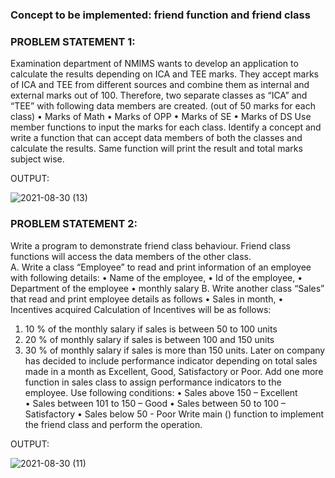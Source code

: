 ### Concept to be implemented: friend function and friend class

### PROBLEM STATEMENT 1:
Examination department of NMIMS wants to develop an application to calculate the results depending on ICA and TEE marks. They accept marks of ICA and TEE from different sources and combine them as internal and external marks out of 100. Therefore, two separate classes as “ICA” and “TEE” with following data members are created. (out of 50 marks for each class)
•	Marks of Math
•	Marks of OPP
•	Marks of SE
•	Marks of DS
Use member functions to input the marks for each class. Identify a concept and write a function that can accept data members of both the classes and calculate the results.  Same function will print the result and total marks subject wise.    

OUTPUT:

![2021-08-30 (13)](https://user-images.githubusercontent.com/87412265/131336313-21ddfd2c-6869-41f5-9ab7-175632c64745.png)


### PROBLEM STATEMENT 2:
Write a program to demonstrate friend class behaviour. Friend class functions will access the data members of the other class.  
A.	Write a class “Employee” to read and print information of an employee with following details: 
•	Name of the employee, 
•	Id of the employee, 
•	Department of the employee
•	monthly salary
B.	Write another class “Sales” that read and print employee details as follows
•	Sales in month, 
•	Incentives acquired 
Calculation of Incentives will be as follows:
1.	10 % of the monthly salary if sales is between 50 to 100 units 
2.	20 % of monthly salary if sales is between 100 and 150 units
3.	30 % of monthly salary if sales is more than 150 units.
Later on company has decided to include performance indicator depending on total sales made in a month as Excellent, Good, Satisfactory or Poor. Add one more function in sales class to assign performance indicators to the employee.
Use following conditions:
•	Sales above 150 – Excellent   
•	Sales between 101 to 150 – Good
•	Sales between 50 to 100 – Satisfactory
•	Sales below 50 - Poor 
Write main () function to implement the friend class and perform the operation.

OUTPUT:

![2021-08-30 (11)](https://user-images.githubusercontent.com/87412265/131335126-f830610e-0cb7-440e-8ffd-421423e2e460.png)

